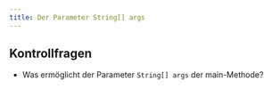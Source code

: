 ```yaml
---
title: Der Parameter String[] args
---
```


## Kontrollfragen
-	Was ermöglicht der Parameter `String[] args` der main-Methode?
